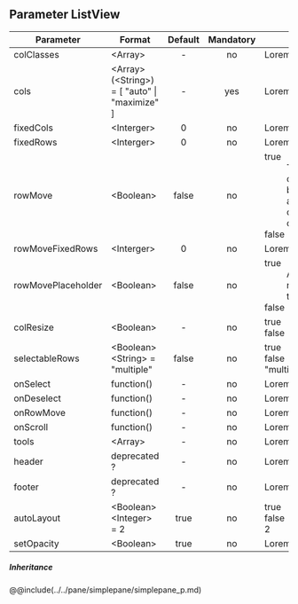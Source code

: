 ## Parameter ListView
|	Parameter			|			Format			|	Default					|	Mandatory	|	Description				| 
|		---				|			---				|	:---:					|	:---:		|		---					|
|	colClasses	|	<dt>&lt;Array&gt;	|	-	|	no	|	Lorem	|
|	cols	|	<dt>&lt;Array&gt;(&lt;String&gt;) = [ "auto" &#124; "maximize" ]	|	-	|	yes	|	Lorem	|
|	fixedCols	|	<dt>&lt;Interger&gt;	|	0	|	no	|	Lorem	|
|	fixedRows	|	<dt>&lt;Interger&gt;	|	0	|	no	|	Lorem	|
|	rowMove	|	<dt>&lt;Boolean&gt;	|	false	|	no	|	<dt>true<dd>This adds an extra column at the beginning it also adds a dummy colClasses item if colClasses are set.<dt>false<dd>	|
|	rowMoveFixedRows	|	<dt>&lt;Interger&gt;	|	0	|	no	|	Lorem	|
|	rowMovePlaceholder	|	<dt>&lt;Boolean&gt;	|	false	|	no	|	<dt>true<dd>Adds a rowMovePlaceholder to all rows.<dt>false<dd>	|
|	colResize	|	<dt>&lt;Boolean&gt;	|	-	|	no	|	<dt>true<dd><dt>false<dd>	|
|	selectableRows	|	<dt>&lt;Boolean&gt;<dt>&lt;String&gt; = "multiple"	|	false	|	no	|	<dt>true<dd><dt>false<dd><dt>"multiple"	|
|	onSelect	|	<dt>function()	|	-	|	no	|	Lorem	|
|	onDeselect	|	<dt>function()	|	-	|	no	|	Lorem	|
|	onRowMove	|	<dt>function()	|	-	|	no	|	Lorem	|
|	onScroll	|	<dt>function()	|	-	|	no	|	Lorem	|
|	tools	|	<dt>&lt;Array&gt;	|	-	|	no	|	Lorem	|
|	header	|	deprecated ?	|	-	|	no	|	Lorem	|
|	footer	|	deprecated ?	|	-	|	no	|	Lorem	|
|	autoLayout	|	<dt>&lt;Boolean&gt;<dt>&lt;Integer&gt; = 2	|	true	|	no	|	<dt>true<dd><dt>false<dd><dt>2	|
|	setOpacity	|	<dt>&lt;Boolean&gt;	|	true	|	no	|	Lorem	|

##### Inheritance
@@include(../../pane/simplepane/simplepane_p.md)